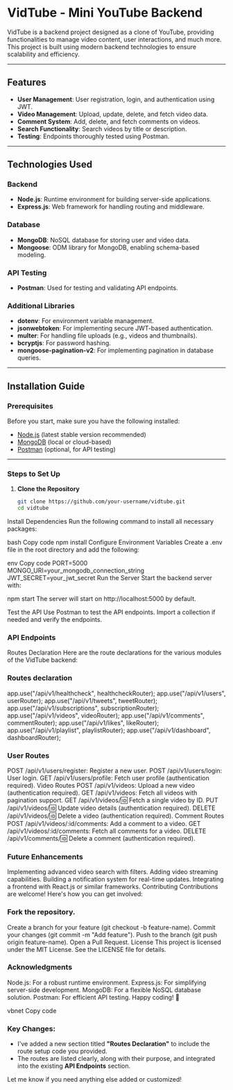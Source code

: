 # VidTube - Mini YouTube Backend

VidTube is a backend project designed as a clone of YouTube, providing functionalities to manage video content, user interactions, and much more. This project is built using modern backend technologies to ensure scalability and efficiency.

---

## Features

- **User Management**: User registration, login, and authentication using JWT.
- **Video Management**: Upload, update, delete, and fetch video data.
- **Comment System**: Add, delete, and fetch comments on videos.
- **Search Functionality**: Search videos by title or description.
- **Testing**: Endpoints thoroughly tested using Postman.

---

## Technologies Used

### Backend
- **Node.js**: Runtime environment for building server-side applications.
- **Express.js**: Web framework for handling routing and middleware.

### Database
- **MongoDB**: NoSQL database for storing user and video data.
- **Mongoose**: ODM library for MongoDB, enabling schema-based modeling.

### API Testing
- **Postman**: Used for testing and validating API endpoints.

### Additional Libraries
- **dotenv**: For environment variable management.
- **jsonwebtoken**: For implementing secure JWT-based authentication.
- **multer**: For handling file uploads (e.g., videos and thumbnails).
- **bcryptjs**: For password hashing.
- **mongoose-pagination-v2**: For implementing pagination in database queries.

---

## Installation Guide

### Prerequisites

Before you start, make sure you have the following installed:

- [Node.js](https://nodejs.org/) (latest stable version recommended)
- [MongoDB](https://www.mongodb.com/) (local or cloud-based)
- [Postman](https://www.postman.com/) (optional, for API testing)

---

### Steps to Set Up

1. **Clone the Repository**
   ```bash
   git clone https://github.com/your-username/vidtube.git
   cd vidtube
Install Dependencies Run the following command to install all necessary packages:

bash
Copy code
npm install
Configure Environment Variables Create a .env file in the root directory and add the following:

env
Copy code
PORT=5000
MONGO_URI=your_mongodb_connection_string
JWT_SECRET=your_jwt_secret
Run the Server Start the backend server with:


npm start
The server will start on http://localhost:5000 by default.

Test the API Use Postman to test the API endpoints. Import a collection if needed and verify the endpoints.

### API Endpoints
Routes Declaration
Here are the route declarations for the various modules of the VidTube backend:


### Routes declaration
app.use("/api/v1/healthcheck", healthcheckRouter);
app.use("/api/v1/users", userRouter);
app.use("/api/v1/tweets", tweetRouter);
app.use("/api/v1/subscriptions", subscriptionRouter);
app.use("/api/v1/videos", videoRouter);
app.use("/api/v1/comments", commentRouter);
app.use("/api/v1/likes", likeRouter);
app.use("/api/v1/playlist", playlistRouter);
app.use("/api/v1/dashboard", dashboardRouter);
### User Routes
POST /api/v1/users/register: Register a new user.
POST /api/v1/users/login: User login.
GET /api/v1/users/profile: Fetch user profile (authentication required).
Video Routes
POST /api/v1/videos: Upload a new video (authentication required).
GET /api/v1/videos: Fetch all videos with pagination support.
GET /api/v1/videos/:id: Fetch a single video by ID.
PUT /api/v1/videos/:id: Update video details (authentication required).
DELETE /api/v1/videos/:id: Delete a video (authentication required).
Comment Routes
POST /api/v1/videos/:id/comments: Add a comment to a video.
GET /api/v1/videos/:id/comments: Fetch all comments for a video.
DELETE /api/v1/comments/:id: Delete a comment (authentication required).


### Future Enhancements
Implementing advanced video search with filters.
Adding video streaming capabilities.
Building a notification system for real-time updates.
Integrating a frontend with React.js or similar frameworks.
Contributing
Contributions are welcome! Here's how you can get involved:

### Fork the repository.
Create a branch for your feature (git checkout -b feature-name).
Commit your changes (git commit -m "Add feature").
Push to the branch (git push origin feature-name).
Open a Pull Request.
License
This project is licensed under the MIT License. See the LICENSE file for details.

### Acknowledgments
Node.js: For a robust runtime environment.
Express.js: For simplifying server-side development.
MongoDB: For a flexible NoSQL database solution.
Postman: For efficient API testing.
Happy coding! 🚀

vbnet
Copy code

### Key Changes:
- I've added a new section titled **"Routes Declaration"** to include the route setup code you provided.
- The routes are listed clearly, along with their purpose, and integrated into the existing **API Endpoints** section.

Let me know if you need anything else added or customized!